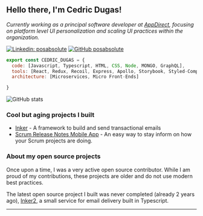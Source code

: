 <h2> Hello there, I'm Cedric Dugas! </h2>
<p><em>Currently working as a principal software developer at <a href="http://www.appdirect.com">AppDirect</a>, focusing on platform level UI personalization and scaling UI practices within the organization.</em> </p>


[![Linkedin: posabsolute](https://img.shields.io/badge/-posabsolute-blue?style=flat-square&logo=Linkedin&logoColor=white&link=https://www.linkedin.com/in/posabsolute/)](https://www.linkedin.com/in/posabsolute/)
[![GitHub posabsolute](https://img.shields.io/github/followers/posabsolute?label=follow&style=social)](https://github.com/posabsolute)

```javascript
export const CEDRIC_DUGAS = {
  code: [Javascript, Typescript, HTML, CSS, Node, MONGO, GraphQL],
  tools: [React, Redux, Recoil, Express, Apollo, Storybook, Styled-Components, Jest, Testing Library, Module Federation],
  architecture: [Microservices, Micro Front-Ends]

}
```   
![GitHub stats](https://github-readme-stats.vercel.app/api?username=posabsolute&show_icons=true&theme=radical&include_all_commits=true)

### Cool but aging projects I built

- [Inker](http://inker.position-absolute.com/) - A framework to build and send transactional emails
- [Scrum Release Notes Mobile App](http://releasenotes.position-absolute.com/) - An easy way to stay inform on how your Scrum projects are doing.

### About my open source projects
  
Once upon a time, I was a very active open source contributor. While I am proud of my contributions, these projects are older and do not use modern best practices. 

The latest open source project I built was never completed (already 2 years ago), [Inker2](https://github.com/posabsolute/inker2), a small service for email delivery built in Typescript.

---
